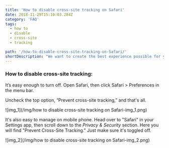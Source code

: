 ```yaml
---
title: 'How to disable cross-site tracking on Safari'
date: 2018-11-29T15:10:03.284Z
category: 'FAQ'
tags:
  - how to
  - disable
  - cross-site
  - tracking

path: '/how-to-disable-cross-site-tracking-on-Safari/'
shortDescription: "We want to create the best experience possible for you. Now you can customize the looking's of the recommendation articles cards. "
---
```


### How to disable cross-site tracking:

It’s easy enough to turn off. Open Safari, then click Safari > Preferences in the menu bar.

Uncheck the top option, “Prevent cross-site tracking,” and that's all.

![img_1](/img/how to disable cross-site tracking on Safari-img_1.png)

It's also easy to manage on mobile phone. Head over to "Safari" in your Settings app, then scroll down to the _Privacy & Security_ section. Here you will find "Prevent Cross-Site Tracking." Just make sure it's toggled off.

![img_2](/img/how to disable cross-site tracking on Safari-img_2.png)
